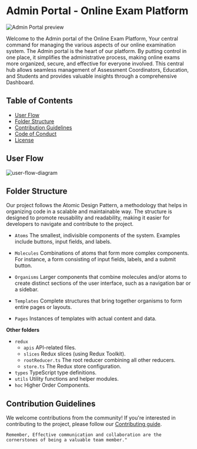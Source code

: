 # Admin Portal - Online Exam Platform

![Admin Portal preview](https://github.com/OPJU-Developers-Community/opju-exam-portal-fe-admin/assets/77252075/afdd9735-5adc-4ec2-9f1f-1f18f243e61f)

Welcome to the Admin portal of the Online Exam Platform, Your central command for managing the various aspects of our online examination system. The Admin portal is the heart of our platform. By putting control in one place, it simplifies the administrative process, making online exams more organized, secure, and effective for everyone involved. This central hub allows seamless management of Assessment Coordinators, Education, and Students and provides valuable insights through a comprehensive Dashboard.

## Table of Contents

- [User Flow](#user-flow)
- [Folder Structure](#folder-structure)
- [Contribution Guidelines](#contribution-guidelines)
- [Code of Conduct](#code-of-conduct)
- [License](#license)

## User Flow
![user-flow-diagram](https://github.com/OPJU-Developers-Community/opju-exam-portal-fe-admin/assets/77252075/2b38c77f-54c7-44d2-a068-47ee880afa95)

## Folder Structure

Our project follows the Atomic Design Pattern, a methodology that helps in organizing code in a scalable and maintainable way. The structure is designed to promote reusability and readability, making it easier for developers to navigate and contribute to the project.

- `Atoms` The smallest, indivisible components of the system. Examples include buttons, input fields, and labels.

- `Molecules` Combinations of atoms that form more complex components. For instance, a form consisting of input fields, labels, and a submit button.

- `Organisms` Larger components that combine molecules and/or atoms to create distinct sections of the user interface, such as a navigation bar or a sidebar.

- `Templates` Complete structures that bring together organisms to form entire pages or layouts.

- `Pages` Instances of templates with actual content and data.

**Other folders**

- `redux`
    - `apis` API-related files.
    - `slices` Redux slices (using Redux Toolkit).
    - `rootReducer.ts` The root reducer combining all other reducers.
    - `store.ts` The Redux store configuration.
- `types` TypeScript type definitions.
- `utils` Utility functions and helper modules.
- `hoc` Higher Order Components.

## Contribution Guidelines

We welcome contributions from the community! If you're interested in contributing to the project, please follow our [Contributing guide](https://github.com/OPJU-Developers-Community/opju-exam-portal-fe-admin/blob/main/CONTRIBUTING.md).

`Remember, Effective communication and collaboration are the cornerstones of being a valuable team member."`


